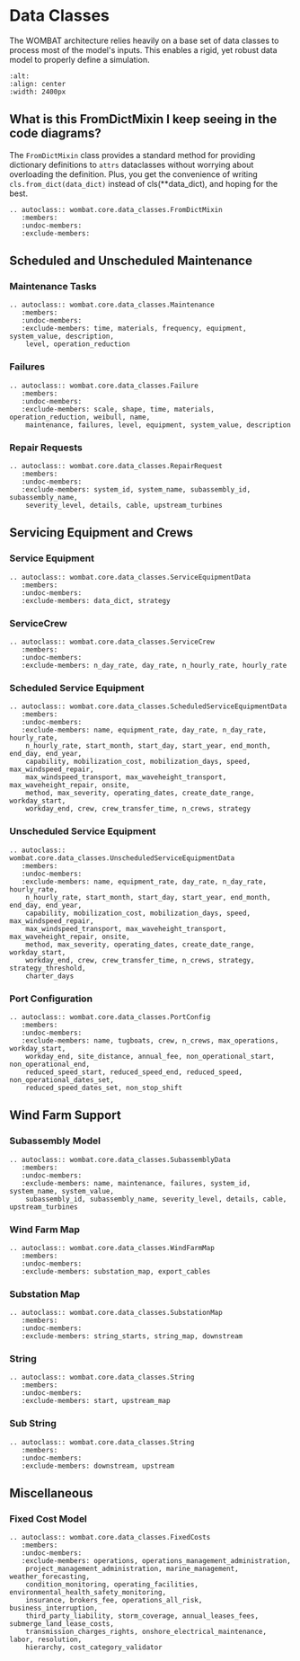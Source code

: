 # Data Classes

The WOMBAT architecture relies heavily on a base set of data classes to process most of
the model's inputs. This enables a rigid, yet robust data model to properly define a
simulation.

```{image} ../images/data_classes.svg
:alt:
:align: center
:width: 2400px
```

## What is this FromDictMixin I keep seeing in the code diagrams?

The `FromDictMixin` class provides a standard method for providing dictionary definitions
to `attrs` dataclasses without worrying about overloading the definition. Plus, you get
the convenience of writing `cls.from_dict(data_dict)` instead of cls(**data_dict), and
hoping for the best.

```{eval-rst}
.. autoclass:: wombat.core.data_classes.FromDictMixin
   :members:
   :undoc-members:
   :exclude-members:
```

## Scheduled and Unscheduled Maintenance

### Maintenance Tasks
```{eval-rst}
.. autoclass:: wombat.core.data_classes.Maintenance
   :members:
   :undoc-members:
   :exclude-members: time, materials, frequency, equipment, system_value, description,
    level, operation_reduction
```

### Failures
```{eval-rst}
.. autoclass:: wombat.core.data_classes.Failure
   :members:
   :undoc-members:
   :exclude-members: scale, shape, time, materials, operation_reduction, weibull, name,
    maintenance, failures, level, equipment, system_value, description
```

### Repair Requests
```{eval-rst}
.. autoclass:: wombat.core.data_classes.RepairRequest
   :members:
   :undoc-members:
   :exclude-members: system_id, system_name, subassembly_id, subassembly_name,
    severity_level, details, cable, upstream_turbines
```

## Servicing Equipment and Crews

### Service Equipment
```{eval-rst}
.. autoclass:: wombat.core.data_classes.ServiceEquipmentData
   :members:
   :undoc-members:
   :exclude-members: data_dict, strategy
```

### ServiceCrew
```{eval-rst}
.. autoclass:: wombat.core.data_classes.ServiceCrew
   :members:
   :undoc-members:
   :exclude-members: n_day_rate, day_rate, n_hourly_rate, hourly_rate
```

### Scheduled Service Equipment
```{eval-rst}
.. autoclass:: wombat.core.data_classes.ScheduledServiceEquipmentData
   :members:
   :undoc-members:
   :exclude-members: name, equipment_rate, day_rate, n_day_rate, hourly_rate,
    n_hourly_rate, start_month, start_day, start_year, end_month, end_day, end_year,
    capability, mobilization_cost, mobilization_days, speed, max_windspeed_repair,
    max_windspeed_transport, max_waveheight_transport, max_waveheight_repair, onsite,
    method, max_severity, operating_dates, create_date_range, workday_start,
    workday_end, crew, crew_transfer_time, n_crews, strategy
```

### Unscheduled Service Equipment
```{eval-rst}
.. autoclass:: wombat.core.data_classes.UnscheduledServiceEquipmentData
   :members:
   :undoc-members:
   :exclude-members: name, equipment_rate, day_rate, n_day_rate, hourly_rate,
    n_hourly_rate, start_month, start_day, start_year, end_month, end_day, end_year,
    capability, mobilization_cost, mobilization_days, speed, max_windspeed_repair,
    max_windspeed_transport, max_waveheight_transport, max_waveheight_repair, onsite,
    method, max_severity, operating_dates, create_date_range, workday_start,
    workday_end, crew, crew_transfer_time, n_crews, strategy, strategy_threshold,
    charter_days
```

### Port Configuration
```{eval-rst}
.. autoclass:: wombat.core.data_classes.PortConfig
   :members:
   :undoc-members:
   :exclude-members: name, tugboats, crew, n_crews, max_operations, workday_start,
    workday_end, site_distance, annual_fee, non_operational_start, non_operational_end,
    reduced_speed_start, reduced_speed_end, reduced_speed, non_operational_dates_set,
    reduced_speed_dates_set, non_stop_shift
```

## Wind Farm Support

### Subassembly Model
```{eval-rst}
.. autoclass:: wombat.core.data_classes.SubassemblyData
   :members:
   :undoc-members:
   :exclude-members: name, maintenance, failures, system_id, system_name, system_value,
    subassembly_id, subassembly_name, severity_level, details, cable, upstream_turbines
```

### Wind Farm Map
```{eval-rst}
.. autoclass:: wombat.core.data_classes.WindFarmMap
   :members:
   :undoc-members:
   :exclude-members: substation_map, export_cables
```

### Substation Map
```{eval-rst}
.. autoclass:: wombat.core.data_classes.SubstationMap
   :members:
   :undoc-members:
   :exclude-members: string_starts, string_map, downstream
```

### String
```{eval-rst}
.. autoclass:: wombat.core.data_classes.String
   :members:
   :undoc-members:
   :exclude-members: start, upstream_map
```

### Sub String
```{eval-rst}
.. autoclass:: wombat.core.data_classes.String
   :members:
   :undoc-members:
   :exclude-members: downstream, upstream
```

## Miscellaneous

### Fixed Cost Model
```{eval-rst}
.. autoclass:: wombat.core.data_classes.FixedCosts
   :members:
   :undoc-members:
   :exclude-members: operations, operations_management_administration,
    project_management_administration, marine_management, weather_forecasting,
    condition_monitoring, operating_facilities, environmental_health_safety_monitoring,
    insurance, brokers_fee, operations_all_risk, business_interruption,
    third_party_liability, storm_coverage, annual_leases_fees, submerge_land_lease_costs,
    transmission_charges_rights, onshore_electrical_maintenance, labor, resolution,
    hierarchy, cost_category_validator
```
